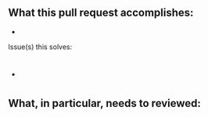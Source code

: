What this pull request accomplishes:
- 
- 

Issue(s) this solves:
- #

What, in particular, needs to reviewed:
- 
